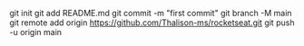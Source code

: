 git init
git add README.md
git commit -m "first commit"
git branch -M main
git remote add origin https://github.com/Thalison-ms/rocketseat.git
git push -u origin main
